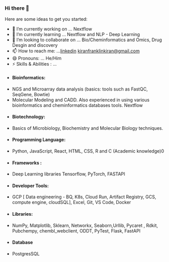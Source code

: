 ### Hi there 👋


Here are some ideas to get you started:

- 🔭 I’m currently working on ... Nextflow
- 🌱 I’m currently learning ... Nextflow and NLP - Deep Learning
- 👯 I’m looking to collaborate on ... Bio/Cheminformatics and Omics, Drug Desgin and discovery
- 📫 How to reach me: ...[linkedin](https://www.linkedin.com/in/kiran-franklin-g-367115173) kiranfranklinkiran@gmail.com
- 😄 Pronouns: ... He/Him
- ⚡ Skills & Abilities : ...
- #### Bioinformatics:
* NGS and Microarray data analysis (basics: tools such as FastQC, SeqGene, Bowtie)
* Molecular Modeling and CADD. Also experienced in using various bioinformatics and cheminformatics
databases tools. Nextflow
- #### Biotechnology: 
* Basics of Microbiology, Biochemistry and Molecular Biology techniques.
- #### Programming Language: 
* Python, JavaScript, React, HTML, CSS, R and C (Academic knowledge)0
- #### Frameworks : 
* Deep Learning libraries Tensorflow, PyTorch, FASTAPI
- #### Developer Tools:
* GCP [ Data engineering - BQ, K8s, Cloud Run, Artifact Registry, GCS, compute engine, cloudSQL], Excel, Git, VS Code, Docker
- #### Libraries: 
* NumPy, Matplotlib, Sklearn, Networkx, Seaborn,Urllib, Pycaret , Rdkit, Pubchempy, chembl_webclient, ODDT, PyTest, Flask, FastAPI
- #### Database
* PostgresSQL 
